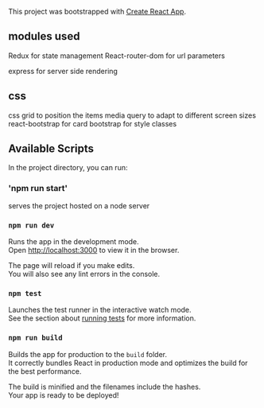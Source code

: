 This project was bootstrapped with [Create React App](https://github.com/facebook/create-react-app).

## modules used
Redux for state management
React-router-dom for url parameters

express for server side rendering

## css
css grid to position the items
media query to adapt to different screen sizes
react-bootstrap for card
bootstrap for style classes

## Available Scripts

In the project directory, you can run:

### 'npm run start'
serves the project hosted on a node server

### `npm run dev`

Runs the app in the development mode.\
Open [http://localhost:3000](http://localhost:3000) to view it in the browser.

The page will reload if you make edits.\
You will also see any lint errors in the console.

### `npm test`

Launches the test runner in the interactive watch mode.\
See the section about [running tests](https://facebook.github.io/create-react-app/docs/running-tests) for more information.

### `npm run build`

Builds the app for production to the `build` folder.\
It correctly bundles React in production mode and optimizes the build for the best performance.

The build is minified and the filenames include the hashes.\
Your app is ready to be deployed!
